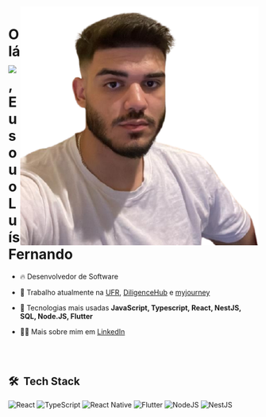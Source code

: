 <img align="right" height="480em" src="https://github.com/luis-toledo/luis-toledo/blob/f128e502c13040f6ca69a41376f6f679ce76b0e8/profile.png"/>
<h1 align="left">Olá <img src="https://raw.githubusercontent.com/kaueMarques/kaueMarques/master/hi.gif" height="30px">, Eu sou o Luís Fernando</h1>

- 🔥 Desenvolvedor de Software

- 🔭 Trabalho atualmente na [UFR](https://ufr.edu.br/), [DiligenceHub](https://www.diligencehub.com.br/) e [myjourney](https://myjourney.com.br/) 

- 💬 Tecnologias mais usadas **JavaScript, Typescript, React, NestJS, SQL, Node.JS, Flutter**

- 👨‍💻 Mais sobre mim em [LinkedIn](https://www.linkedin.com/in/luisfernandotoledo/)


<br><br>

## 🛠 &nbsp;Tech Stack

![React](https://img.shields.io/badge/React-20232A?style=for-the-badge&logo=react&logoColor=61DAFB) ![TypeScript](https://img.shields.io/badge/TypeScript-007ACC?style=for-the-badge&logo=typescript&logoColor=white) ![React Native](https://img.shields.io/badge/react_native-%2320232a.svg?style=for-the-badge&logo=react&logoColor=%2361DAFB) ![Flutter](https://img.shields.io/badge/Flutter-007ACC?style=for-the-badge&logo=flutter&logoColor=white) ![NodeJS](https://img.shields.io/badge/Node.js-339933?style=for-the-badge&logo=nodedotjs&logoColor=white) ![NestJS](https://img.shields.io/badge/nestjs-%23E0234E.svg?style=for-the-badge&logo=nestjs&logoColor=white) 
